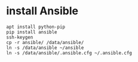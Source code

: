 # install Ansible

~~~~
apt install python-pip
pip install ansible
ssh-keygen
cp -r ansible/ /data/ansible/
ln -s /data/ansible ~/ansible
ln -s /data/ansible/.ansible.cfg ~/.ansible.cfg
~~~~

